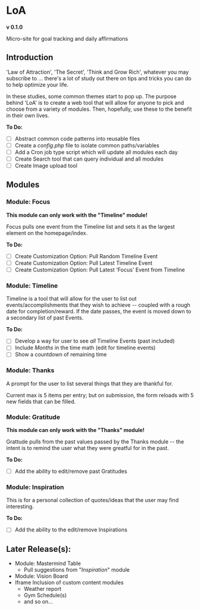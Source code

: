 # LoA
**v 0.1.0**

Micro-site for goal tracking and daily affirmations

## Introduction

'Law of Attraction', 'The Secret', 'Think and Grow Rich', whatever you may subscribe to ... there's a lot of study out there on tips and tricks you can do to help optimize your life.

In these studies, some common themes start to pop up.
The purpose behind 'LoA' is to create a web tool that will allow for anyone to pick and choose from a variety of modules. Then, hopefully, use these to the benefit in their own lives.

**To Do:**
- [ ] Abstract common code patterns into reusable files
- [ ] Create a _config.php_ file to isolate common paths/variables
- [ ] Add a Cron job type script which will update all modules each day
- [ ] Create Search tool that can query individual and all modules
- [ ] Create Image upload tool

## Modules
### Module: Focus

**This module can only work with the "__Timeline__" module!**

Focus pulls one event from the Timeline list and sets it as the largest element on the homepage/index.

**To Do:**
- [ ] Create Customization Option: Pull Random Timeline Event
- [ ] Create Customization Option: Pull Latest Timeline Event
- [ ] Create Customization Option: Pull Latest 'Focus' Event from Timeline

### Module: Timeline
Timeline is a tool that will allow for the user to list out events/accomplishments that they wish to achieve -- coupled with a rough date for completion/reward. If the date passes, the event is moved down to a secondary list of past Events.

**To Do:**
- [ ] Develop a way for user to see _all_ Timeline Events (past included)
- [ ] Include _Months_ in the time math (edit for timeline events)
- [ ] Show a countdown of remaining time

### Module: Thanks
A prompt for the user to list several things that they are thankful for.

Current max is 5 items per entry; but on submission, the form reloads with 5 new fields that can be filled.

### Module: Gratitude

**This module can only work with the "__Thanks__" module!**

Grattude pulls from the past values passed by the Thanks module -- the intent is to remind the user what they were greatful for in the past.

**To Do:**
- [ ] Add the ability to edit/remove past Gratitudes

### Module: Inspiration

This is for a personal collection of quotes/ideas that the user may find interesting.

**To Do:**
- [ ] Add the ability to the edit/remove Inspirations

## Later Release(s):
* Module: Mastermind Table
	* Pull suggestions from "_Inspiration_" module
* Module: Vision Board
* Iframe Inclusion of custom content modules
	* Weather report
	* Gym Schedule(s)
	* and so on...